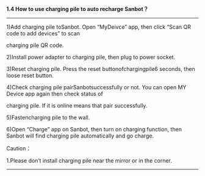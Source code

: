 **1.4 How to use charging pile to auto recharge Sanbot？**

---

1\)Add charging pile toSanbot. Open “MyDeivce” app, then click “Scan QR code to add devices” to scan

charging pile QR code.

2\)Install power adapter to charging pile, then plug to power socket.

3\)Reset charging pile. Press the reset buttonofchargingpile6 seconds, then loose reset button.

4\)Check charging pile pairSanbotsuccessfully or not. You can open MY Device app again then check status of

charging pile. If it is online means that pair successfully.

5\)Fastencharging pile to the wall.

6\)Open “Charge” app on Sanbot, then turn on charging function, then Sanbot will find charging pile automatically and go charge.

Caution：

1.Please don’t install charging pile near the mirror or in the corner.

---



